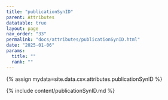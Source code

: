 ```yaml
---
title: "publicationSynID"
parent: Attributes
datatable: true
layout: page
nav_order: "33"
permalink: "docs/attributes/publicationSynID.html"
date: "2025-01-06"
params:
  title: ""
  rank: ""
---
```

{% assign mydata=site.data.csv.attributes.publicationSynID %} 

{% include content/publicationSynID.md %}
